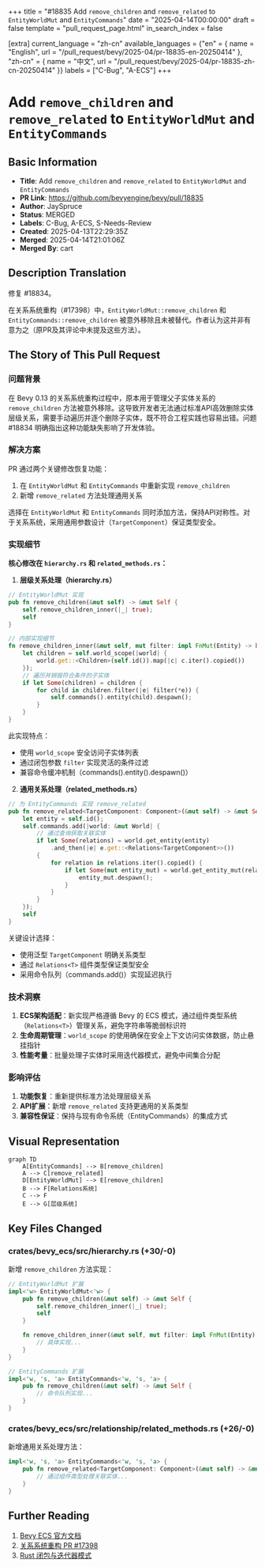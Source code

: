 +++
title = "#18835 Add `remove_children` and `remove_related` to `EntityWorldMut` and `EntityCommands`"
date = "2025-04-14T00:00:00"
draft = false
template = "pull_request_page.html"
in_search_index = false

[extra]
current_language = "zh-cn"
available_languages = {"en" = { name = "English", url = "/pull_request/bevy/2025-04/pr-18835-en-20250414" }, "zh-cn" = { name = "中文", url = "/pull_request/bevy/2025-04/pr-18835-zh-cn-20250414" }}
labels = ["C-Bug", "A-ECS"]
+++

# Add `remove_children` and `remove_related` to `EntityWorldMut` and `EntityCommands`

## Basic Information
- **Title**: Add `remove_children` and `remove_related` to `EntityWorldMut` and `EntityCommands`
- **PR Link**: https://github.com/bevyengine/bevy/pull/18835
- **Author**: JaySpruce
- **Status**: MERGED
- **Labels**: C-Bug, A-ECS, S-Needs-Review
- **Created**: 2025-04-13T22:29:35Z
- **Merged**: 2025-04-14T21:01:06Z
- **Merged By**: cart

## Description Translation
修复 #18834。

在关系系统重构（#17398）中，`EntityWorldMut::remove_children` 和 `EntityCommands::remove_children` 被意外移除且未被替代。作者认为这并非有意为之（原PR及其评论中未提及这些方法）。

## The Story of This Pull Request

### 问题背景
在 Bevy 0.13 的关系系统重构过程中，原本用于管理父子实体关系的 `remove_children` 方法被意外移除。这导致开发者无法通过标准API高效删除实体层级关系，需要手动遍历并逐个删除子实体，既不符合工程实践也容易出错。问题 #18834 明确指出这种功能缺失影响了开发体验。

### 解决方案
PR 通过两个关键修改恢复功能：
1. 在 `EntityWorldMut` 和 `EntityCommands` 中重新实现 `remove_children`
2. 新增 `remove_related` 方法处理通用关系

选择在 `EntityWorldMut` 和 `EntityCommands` 同时添加方法，保持API对称性。对于关系系统，采用通用参数设计（`TargetComponent`）保证类型安全。

### 实现细节
**核心修改在 `hierarchy.rs` 和 `related_methods.rs`：**

1. **层级关系处理（hierarchy.rs）**
```rust
// EntityWorldMut 实现
pub fn remove_children(&mut self) -> &mut Self {
    self.remove_children_inner(|_| true);
    self
}

// 内部实现细节
fn remove_children_inner(&mut self, mut filter: impl FnMut(Entity) -> bool) {
    let children = self.world_scope(|world| {
        world.get::<Children>(self.id()).map(|c| c.iter().copied())
    });
    // 遍历并销毁符合条件的子实体
    if let Some(children) = children {
        for child in children.filter(|e| filter(*e)) {
            self.commands().entity(child).despawn();
        }
    }
}
```
此实现特点：
- 使用 `world_scope` 安全访问子实体列表
- 通过闭包参数 `filter` 实现灵活的条件过滤
- 兼容命令缓冲机制（commands().entity().despawn()）

2. **通用关系处理（related_methods.rs）**
```rust
// 为 EntityCommands 实现 remove_related
pub fn remove_related<TargetComponent: Component>(&mut self) -> &mut Self {
    let entity = self.id();
    self.commands.add(|world: &mut World| {
        // 通过查询获取关联实体
        if let Some(relations) = world.get_entity(entity)
            .and_then(|e| e.get::<Relations<TargetComponent>>())
        {
            for relation in relations.iter().copied() {
                if let Some(mut entity_mut) = world.get_entity_mut(relation) {
                    entity_mut.despawn();
                }
            }
        }
    });
    self
}
```
关键设计选择：
- 使用泛型 `TargetComponent` 明确关系类型
- 通过 `Relations<T>` 组件类型保证类型安全
- 采用命令队列（commands.add()）实现延迟执行

### 技术洞察
1. **ECS架构适配**：新实现严格遵循 Bevy 的 ECS 模式，通过组件类型系统（`Relations<T>`）管理关系，避免字符串等脆弱标识符
2. **生命周期管理**：`world_scope` 的使用确保在安全上下文访问实体数据，防止悬挂指针
3. **性能考量**：批量处理子实体时采用迭代器模式，避免中间集合分配

### 影响评估
1. **功能恢复**：重新提供标准方法处理层级关系
2. **API扩展**：新增 `remove_related` 支持更通用的关系类型
3. **兼容性保证**：保持与现有命令系统（EntityCommands）的集成方式

## Visual Representation

```mermaid
graph TD
    A[EntityCommands] --> B[remove_children]
    A --> C[remove_related]
    D[EntityWorldMut] --> E[remove_children]
    B --> F[Relations系统]
    C --> F
    E --> G[层级系统]
```

## Key Files Changed

### crates/bevy_ecs/src/hierarchy.rs (+30/-0)
新增 `remove_children` 方法实现：
```rust
// EntityWorldMut 扩展
impl<'w> EntityWorldMut<'w> {
    pub fn remove_children(&mut self) -> &mut Self {
        self.remove_children_inner(|_| true);
        self
    }

    fn remove_children_inner(&mut self, mut filter: impl FnMut(Entity) -> bool) {
        // 具体实现...
    }
}

// EntityCommands 扩展
impl<'w, 's, 'a> EntityCommands<'w, 's, 'a> {
    pub fn remove_children(&mut self) -> &mut Self {
        // 命令队列实现...
    }
}
```

### crates/bevy_ecs/src/relationship/related_methods.rs (+26/-0)
新增通用关系处理方法：
```rust
impl<'w, 's, 'a> EntityCommands<'w, 's, 'a> {
    pub fn remove_related<TargetComponent: Component>(&mut self) -> &mut Self {
        // 通过组件类型处理关联实体...
    }
}
```

## Further Reading
1. [Bevy ECS 官方文档](https://bevyengine.org/learn/book/ecs-intro/)
2. [关系系统重构 PR #17398](https://github.com/bevyengine/bevy/pull/17398)
3. [Rust 闭包与迭代器模式](https://doc.rust-lang.org/book/ch13-00-functional-features.html)